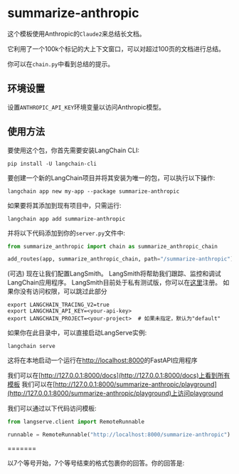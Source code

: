 # summarize-anthropic

这个模板使用Anthropic的`Claude2`来总结长文档。

它利用了一个100k个标记的大上下文窗口，可以对超过100页的文档进行总结。

你可以在`chain.py`中看到总结的提示。

## 环境设置

设置`ANTHROPIC_API_KEY`环境变量以访问Anthropic模型。

## 使用方法

要使用这个包，你首先需要安装LangChain CLI:

```shell
pip install -U langchain-cli
```

要创建一个新的LangChain项目并将其安装为唯一的包，可以执行以下操作:

```shell
langchain app new my-app --package summarize-anthropic
```

如果要将其添加到现有项目中，只需运行:

```shell
langchain app add summarize-anthropic
```

并将以下代码添加到你的`server.py`文件中:
```python
from summarize_anthropic import chain as summarize_anthropic_chain

add_routes(app, summarize_anthropic_chain, path="/summarize-anthropic")
```

(可选) 现在让我们配置LangSmith。
LangSmith将帮助我们跟踪、监控和调试LangChain应用程序。
LangSmith目前处于私有测试版，你可以在[这里](https://smith.langchain.com/)注册。
如果你没有访问权限，可以跳过此部分

```shell
export LANGCHAIN_TRACING_V2=true
export LANGCHAIN_API_KEY=<your-api-key>
export LANGCHAIN_PROJECT=<your-project>  # 如果未指定，默认为"default"
```

如果你在此目录中，可以直接启动LangServe实例:

```shell
langchain serve
```

这将在本地启动一个运行在[http://localhost:8000](http://localhost:8000)的FastAPI应用程序

我们可以在[http://127.0.0.1:8000/docs](http://127.0.0.1:8000/docs)上看到所有模板
我们可以在[http://127.0.0.1:8000/summarize-anthropic/playground](http://127.0.0.1:8000/summarize-anthropic/playground)上访问playground

我们可以通过以下代码访问模板:

```python
from langserve.client import RemoteRunnable

runnable = RemoteRunnable("http://localhost:8000/summarize-anthropic")
```
=======

以7个等号开始，7个等号结束的格式包裹你的回答。你的回答是: